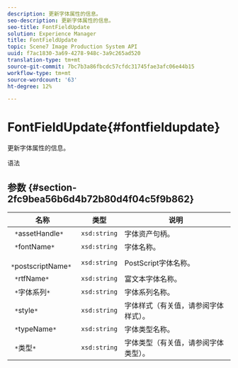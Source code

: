 ```yaml
---
description: 更新字体属性的信息。
seo-description: 更新字体属性的信息。
seo-title: FontFieldUpdate
solution: Experience Manager
title: FontFieldUpdate
topic: Scene7 Image Production System API
uuid: f7ac1830-3a69-4278-948c-3a9c265ad520
translation-type: tm+mt
source-git-commit: 7bc7b3a86fbcdc57cfdc31745fae3afc06e44b15
workflow-type: tm+mt
source-wordcount: '63'
ht-degree: 12%

---
```



# FontFieldUpdate{#fontfieldupdate}

更新字体属性的信息。

语法

## 参数 {#section-2fc9bea56b6d4b72b80d4f04c5f9b862}

| 名称 | 类型 | 说明 |
|---|---|---|
| ` *`assetHandle`*` | `xsd:string` | 字体资产句柄。 |
| ` *`fontName`*` | `xsd:string` | 字体名称。 |
| ` *`postscriptName`*` | `xsd:string` | PostScript字体名称。 |
| ` *`rtfName`*` | `xsd:string` | 富文本字体名称。 |
| ` *`字体系列`*` | `xsd:string` | 字体系列名称。 |
| ` *`style`*` | `xsd:string` | 字体样式（有关值，请参阅字体样式）。 |
| ` *`typeName`*` | `xsd:string` | 字体类型名称。 |
| ` *`类型`*` | `xsd:string` | 字体类型（有关值，请参阅字体类型）。 |

